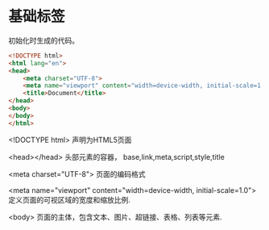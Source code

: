 # 基础标签

初始化时生成的代码。

```html
<!DOCTYPE html>
<html lang="en">
<head>
    <meta charset="UTF-8">
    <meta name="viewport" content="width=device-width, initial-scale=1.0">
    <title>Document</title>
</head>
<body>
</body>
</html>
```

\<!DOCTYPE html> 声明为HTML5页面

\<head>\</head>  头部元素的容器， base,link,meta,script,style,title

\<meta charset="UTF-8"> 页面的编码格式

\<meta name="viewport" content="width=device-width, initial-scale=1.0"> 定义页面的可视区域的宽度和缩放比例.

\<body> 页面的主体，包含文本、图片、超链接、表格、列表等元素.


